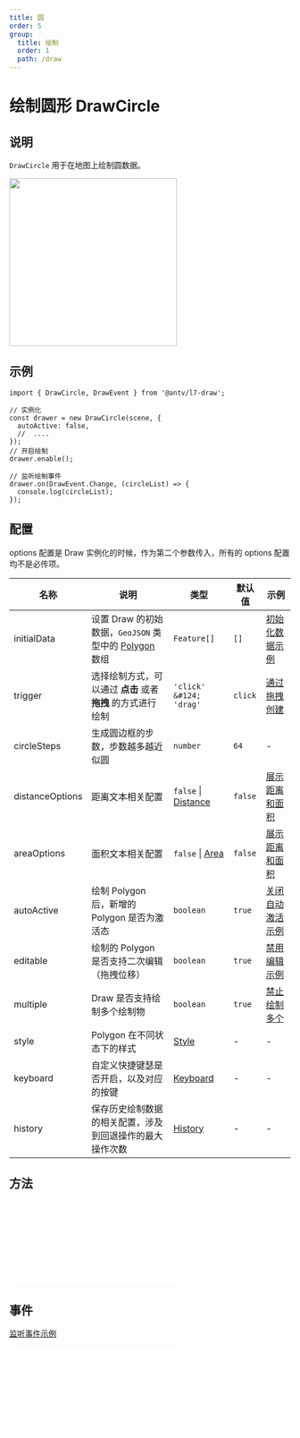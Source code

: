```yaml
---
title: 圆
order: 5
group:
  title: 绘制
  order: 1
  path: /draw
---
```


# 绘制圆形 DrawCircle

## 说明

`DrawCircle` 用于在地图上绘制圆数据。

<img src="https://gw.alipayobjects.com/mdn/rms_2591f5/afts/img/A*yTQwS6d0RngAAAAAAAAAAAAAARQnAQ" width="300" />

## 示例

```tsx | pure
import { DrawCircle, DrawEvent } from '@antv/l7-draw';

// 实例化
const drawer = new DrawCircle(scene, {
  autoActive: false,
  //  ....
});
// 开启绘制
drawer.enable();

// 监听绘制事件
drawer.on(DrawEvent.Change, (circleList) => {
  console.log(circleList);
});
```

## 配置

options 配置是 Draw 实例化的时候，作为第二个参数传入，所有的 options 配置均不是必传项。

| 名称            | 说明                                                                                                     | 类型                                                 | 默认值  | 示例                                                      |
| --------------- |--------------------------------------------------------------------------------------------------------| ---------------------------------------------------- | ------- | --------------------------------------------------------- |
| initialData     | 设置 Draw 的初始数据，`GeoJSON` 类型中的 [Polygon](https://datatracker.ietf.org/doc/html/rfc7946#section-3.1.6) 数组 | `Feature[]`                                          | `[]`    | [初始化数据示例](/example/circle/initial-data)            |
| trigger         | 选择绘制方式，可以通过 **点击** 或者 **拖拽** 的方式进行绘制                                                                   | `'click' &#124; 'drag'`                              | `click` | [通过拖拽创建](/example/circle/create-by-drag)            |
| circleSteps     | 生成圆边框的步数，步数越多越近似圆                                                                                      | `number`                                             | `64`    | -                                                         |
| distanceOptions | 距离文本相关配置                                                                                               | `false` &#124; [Distance](/docs/super/distance#配置) | `false` | [展示距离和面积](/example/circle/area)                    |
| areaOptions     | 面积文本相关配置                                                                                               | `false` &#124; [Area](/docs/super/area#配置)         | `false` | [展示距离和面积](/example/circle/area)                    |
| autoActive      | 绘制 Polygon 后，新增的 Polygon 是否为激活态                                                                        | `boolean`                                            | `true`  | [关闭自动激活示例](/example/circle/auto-active)           |
| editable        | 绘制的 Polygon 是否支持二次编辑（拖拽位移）                                                                             | `boolean`                                            | `true`  | [禁用编辑示例](/example/circle/editable)                  |
| multiple        | Draw 是否支持绘制多个绘制物                                                                                       | `boolean`                                            | `true`  | [禁止绘制多个](/example/circle/multiple#始终最多绘制一个) |
| style           | Polygon 在不同状态下的样式                                                                                      | [Style](/docs/super/style#配置)                      | -       | -                                                         |
| keyboard        | 自定义快捷键瑟是否开启，以及对应的按键                                                                                    | [Keyboard](/docs/super/keyboard#配置)                | -       | -                                                         |
| history         | 保存历史绘制数据的相关配置，涉及到回退操作的最大操作次数                                                                           | [History](/docs/super/history#配置)                  | -       | -                                                         |

## 方法

<embed src="../method.md"></embed>

## 事件

[监听事件示例](/example/circle/event)

<embed src="../event.md"></embed>
